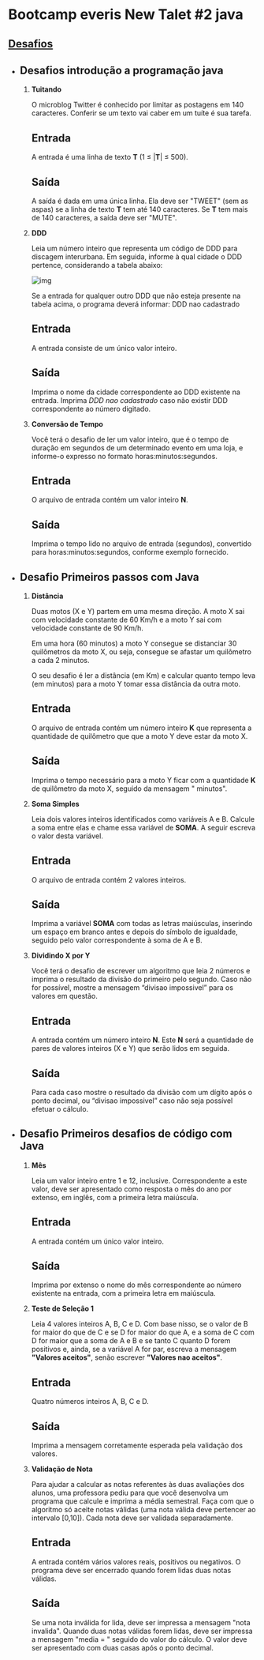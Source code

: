 # Bootcamp everis New Talet #2 java

## <u>Desafios</u>



- ## Desafios introdução a programação java

  1. **Tuitando**

     O microblog Twitter é conhecido por limitar as postagens em 140 caracteres. Conferir se um texto vai caber em um tuíte é sua tarefa.

     ## Entrada

     A entrada é uma linha de texto **T** (1 ≤ |**T**| ≤ 500).

     ## Saída

     A saída é dada em uma única linha. Ela deve ser "TWEET" (sem as aspas) se a linha de texto **T** tem até 140 caracteres. Se **T** tem mais de 140 caracteres, a saída deve ser "MUTE".

     

  2. **DDD**

     Leia um número inteiro que representa um código de DDD para discagem interurbana. Em seguida, informe à qual cidade o DDD pertence, considerando a tabela abaixo:

     ![img](https://resources.urionlinejudge.com.br/gallery/images/problems/UOJ_1050.png)

     Se a entrada for qualquer outro DDD que não esteja presente na tabela acima, o programa deverá informar:
     DDD nao cadastrado

     ## Entrada

     A entrada consiste de um único valor inteiro.

     ## Saída

     Imprima o nome da cidade correspondente ao DDD existente na entrada. Imprima *DDD nao cadastrado* caso não existir DDD correspondente ao número digitado.

     

  3. **Conversão de Tempo**

     Você terá o desafio de ler um valor inteiro, que é o tempo de duração em segundos de um determinado evento em uma loja, e informe-o expresso no formato horas:minutos:segundos.

     ## Entrada

     O arquivo de entrada contém um valor inteiro **N**.

     ## Saída

     Imprima o tempo lido no arquivo de entrada (segundos), convertido para horas:minutos:segundos, conforme exemplo fornecido.

     

- ## Desafio Primeiros passos com Java

  1. **Distância**

     Duas motos (X e Y) partem em uma mesma direção. A moto X sai com velocidade constante de 60 Km/h e a moto Y sai com velocidade constante de 90 Km/h.

     Em uma hora (60 minutos) a moto Y consegue se distanciar 30 quilômetros da moto X, ou seja, consegue se afastar um quilômetro a cada 2 minutos.

     O seu desafio é ler a distância (em Km) e calcular quanto tempo leva (em minutos) para a moto Y tomar essa distância da outra moto.

     ## Entrada

     O arquivo de entrada contém um número inteiro **K** que representa a quantidade de quilômetro que que a moto Y deve estar da moto X.

     ## Saída

     Imprima o tempo necessário para a moto Y ficar com a quantidade **K** de quilômetro da moto X, seguido da mensagem " minutos".

     

  2. **Soma Simples**

     Leia dois valores inteiros identificados como variáveis A e B. Calcule a soma entre elas e chame essa variável de **SOMA**.
     A seguir escreva o valor desta variável.

     ## Entrada

     O arquivo de entrada contém 2 valores inteiros.

     ## Saída

     Imprima a variável **SOMA** com todas as letras maiúsculas, inserindo um espaço em branco antes e depois do símbolo de igualdade, seguido pelo valor correspondente à soma de A e B.

     

  3. **Dividindo X por Y**

     Você terá o desafio de escrever um algoritmo que leia 2 números e imprima o resultado da divisão do primeiro pelo segundo. Caso não for possível, mostre a mensagem “divisao impossivel” para os valores em questão.

     ## Entrada

     A entrada contém um número inteiro **N**. Este **N** será a quantidade de pares de valores inteiros (X e Y) que serão lidos em seguida.

     ## Saída

     Para cada caso mostre o resultado da divisão com um dígito após o ponto decimal, ou “divisao impossivel” caso não seja possível efetuar o cálculo.

     

- ## Desafio Primeiros desafios de código com Java

  1. **Mês**

     Leia um valor inteiro entre 1 e 12, inclusive. Correspondente a este valor, deve ser apresentado como resposta o mês do ano por extenso, em inglês, com a primeira letra maiúscula.

     ## Entrada

     A entrada contém um único valor inteiro.

     ## Saída

     Imprima por extenso o nome do mês correspondente ao número existente na entrada, com a primeira letra em maiúscula.

  2. **Teste de Seleção 1**

     Leia 4 valores inteiros A, B, C e D. Com base nisso, se o valor de B for maior do que de C e se D for maior do que A, e a soma de C com D for maior que a soma de A e B e se tanto C quanto D forem positivos e, ainda, se a variável A for par, escreva a mensagem **"Valores aceitos"**, senão escrever **"Valores nao aceitos"**.

     ## Entrada

     Quatro números inteiros A, B, C e D.

     ## Saída

     Imprima a mensagem corretamente esperada pela validação dos valores.

     

  3. **Validação de Nota**

     Para ajudar a calcular as notas referentes às duas avaliações dos alunos, uma professora pediu para que você desenvolva um programa que calcule e imprima a média semestral. Faça com que o algoritmo só aceite notas válidas (uma nota válida deve pertencer ao intervalo [0,10]). Cada nota deve ser validada separadamente.

     ## Entrada

     A entrada contém vários valores reais, positivos ou negativos. O programa deve ser encerrado quando forem lidas duas notas válidas.

     ## Saída

     Se uma nota inválida for lida, deve ser impressa a mensagem "nota invalida".
     Quando duas notas válidas forem lidas, deve ser impressa a mensagem "media = " seguido do valor do cálculo. O valor deve ser apresentado com duas casas após o ponto decimal.

















 